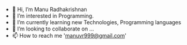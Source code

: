 - 👋 Hi, I’m Manu Radhakrishnan
- 👀 I’m interested in Programming.
- 🌱 I’m currently learning new Technologies, Programming languages
- 💞️ I’m looking to collaborate on ...
- 📫 How to reach me 'manuvr999@gmail.com'

<!---
its-me-manu/its-me-manu is a ✨ special ✨ repository because its `README.md` (this file) appears on your GitHub profile.
You can click the Preview link to take a look at your changes.
--->
